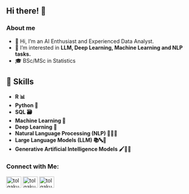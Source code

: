 ## Hi there! 👋

### About me
- 👋 Hi, I’m an AI Enthusiast and Experienced Data Analyst.
- 👀 I’m interested in **LLM, Deep Learning, Machine Learning and NLP tasks.**
- 🎓 BSc/MSc in Statistics

## 🚀 Skills

- **R 📊**
- **Python 🐍**
- **SQL 🗃️**
- **Machine Learning 🤖**
- **Deep Learning 🧠**
- **Natural Language Processing (NLP) 📜💬🤖**
- **Large Language Models (LLM) 📚🔤🤯**
- **Generative Artificial Intelligence Models 🖌️🧠🤖**

### Connect with Me:
<p align="left">
<a href="https://linkedin.com/in/tolgakurtulus" target="blank"><img align="center" src="https://raw.githubusercontent.com/rahuldkjain/github-profile-readme-generator/master/src/images/icons/Social/linked-in-alt.svg" alt="tolgakurtulus" height="30" width="40" /></a>
<a href="https://kaggle.com/tolgakurtulus" target="blank"><img align="center" src="https://raw.githubusercontent.com/rahuldkjain/github-profile-readme-generator/master/src/images/icons/Social/kaggle.svg" alt="tolgakurtulus" height="30" width="40" /></a>
<a href="https://huggingface.co/tolgadev" target="blank"><img align="center" src="https://huggingface.co/datasets/huggingface/brand-assets/resolve/main/hf-logo.svg" alt="tolgakurtulus" height="30" width="40" /></a>
</p>
